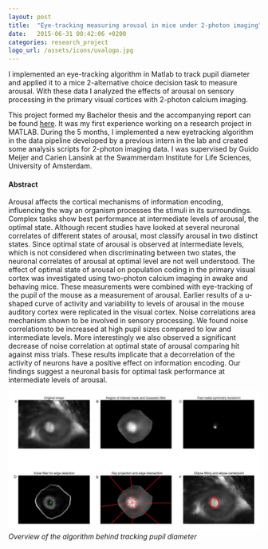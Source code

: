 ```yaml
---
layout: post
title:  "Eye-tracking measuring arousal in mice under 2-photon imaging"
date:   2015-06-31 00:42:06 +0200
categories: research_project
logo_url: /assets/icons/uvalogo.jpg
---
```

I implemented an eye-tracking algorithm in Matlab to track pupil diameter and applied it to a mice 2-alternative choice decision task to measure arousal. With these data I analyzed the effects of arousal on sensory processing in the primary visual cortices with 2-photon calcium imaging. 

This project formed my Bachelor thesis and the accompanying report can be found [here](/assets/reports/BachelorThesisGrzelkowski.pdf). It was my first experience working on a research project in MATLAB. During the 5 months, I implemented a new eyetracking algorithm in the data pipeline developed by a previous intern in the lab and created some analysis scripts for 2-photon imaging data. I was supervised by Guido Meijer and Carien Lansink at the Swammerdam Institute for Life Sciences, University of Amsterdam. 

#### Abstract
Arousal affects the cortical mechanisms of information encoding, influencing the way an organism processes the stimuli in its surroundings. Complex tasks show best performance at intermediate levels of arousal, the optimal state. Although recent studies have looked at several neuronal correlates of different states of arousal, most classify arousal in two distinct states. Since optimal state of arousal is observed at intermediate levels, which is not considered when discriminating between two states, the neuronal correlates of arousal at optimal level are not well understood. The effect of optimal state of arousal on population coding in the primary visual cortex was investigated using two-photon calcium imaging in awake and behaving mice. These measurements were combined with eye-tracking of the pupil of the mouse as a measurement of arousal. Earlier results of a u-shaped curve of activity and variability to levels of arousal in the mouse auditory cortex were replicated in the visual cortex. Noise correlations area mechanism shown to be involved in sensory processing. We found noise correlationsto be increased at high pupil sizes compared to low and intermediate levels. More interestingly we also observed a significant decrease of noise correlation at optimal state of arousal comparing hit against miss trials. These results implicate that a decorrelation of the activity of neurons have a positive effect on information encoding. Our findings suggest a neuronal basis for optimal task performance at intermediate levels of arousal.

![Eyetracking](/assets/reports/thumbnails/bachelor_eye_tracking.png)
*Overview of the algorithm behind tracking pupil diameter* 